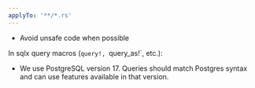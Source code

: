 ```yaml
---
applyTo: '**/*.rs'
---
```


- Avoid unsafe code when possible

In sqlx query macros (`query!, `query_as!`, etc.):

- We use PostgreSQL version 17. Queries should match Postgres syntax and can use features available
  in that version.
